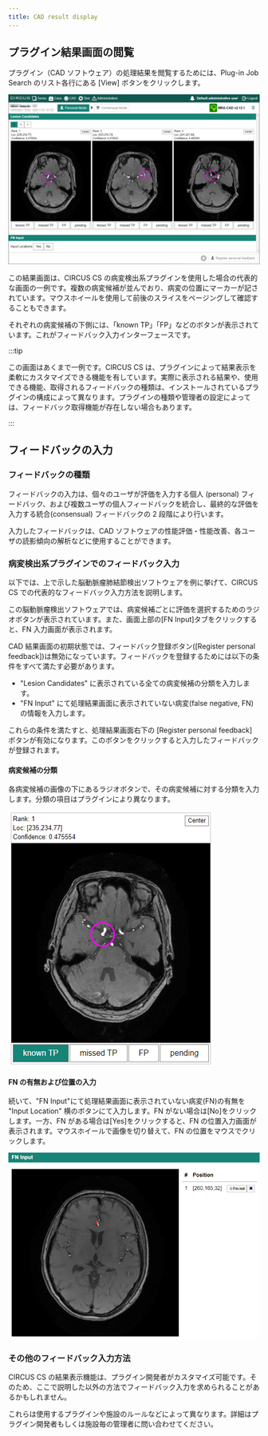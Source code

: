```yaml
---
title: CAD result display
---
```


## プラグイン結果画面の閲覧

プラグイン（CAD ソフトウェア）の処理結果を閲覧するためには、Plug-in Job Search のリスト各行にある [View] ボタンをクリックします。

![CAD result display](example-mra-cad.png)

この結果画面は、CIRCUS CS の病変検出系プラグインを使用した場合の代表的な画面の一例です。複数の病変候補が並んでおり、病変の位置にマーカーが記されています。マウスホイールを使用して前後のスライスをページングして確認することもできます。

それぞれの病変候補の下側には、「known TP」「FP」などのボタンが表示されています。これがフィードバック入力インターフェースです。

:::tip

この画面はあくまで一例です。CIRCUS CS は、プラグインによって結果表示を柔軟にカスタマイズできる機能を有しています。実際に表示される結果や、使用できる機能、取得されるフィードバックの種類は、インストールされているプラグインの構成によって異なります。プラグインの種類や管理者の設定によっては、フィードバック取得機能が存在しない場合もあります。

:::

## フィードバックの入力

### フィードバックの種類

フィードバックの入力は、個々のユーザが評価を入力する個人 (personal) フィードバック、および複数ユーザの個人フィードバックを統合し、最終的な評価を入力する統合(consensual) フィードバックの 2 段階により行います。

入力したフィードバックは、CAD ソフトウェアの性能評価・性能改善、各ユーザの読影傾向の解析などに使用することができます。

### 病変検出系プラグインでのフィードバック入力

以下では、上で示した脳動脈瘤肺結節検出ソフトウェアを例に挙げて、CIRCUS CS での代表的なフィードバック入力方法を説明します。

この脳動脈瘤検出ソフトウェアでは、病変候補ごとに評価を選択するためのラジオボタンが表示されています。また、画面上部の[FN Input]タブをクリックすると、FN 入力画面が表示されます。

CAD 結果画面の初期状態では、フィードバック登録ボタン([Register personal feedback])は無効になっています。フィードバックを登録するためには以下の条件をすべて満たす必要があります。

- "Lesion Candidates" に表示されている全ての病変候補の分類を入力します。
- "FN Input" にて処理結果画面に表示されていない病変(false negative, FN)の情報を入力します。

これらの条件を満たすと、処理結果画面右下の [Register personal feedback] ボタンが有効になります。このボタンをクリックすると入力したフィードバックが登録されます。

#### 病変候補の分類

各病変候補の画像の下にあるラジオボタンで、その病変候補に対する分類を入力します。分類の項目はプラグインにより異なります。

![Lesion candidate classification](lesion-candidate-classification.png)

#### FN の有無および位置の入力

続いて、"FN Input"にて処理結果画面に表示されていない病変(FN)の有無を "Input Location" 横のボタンにて入力します。FN がない場合は[No]をクリックします。一方、FN がある場合は[Yes]をクリックすると、FN の位置入力画面が表示されます。マウスホイールで画像を切り替えて、FN の位置をマウスでクリックします。

![FN Input](fn-input.png)

### その他のフィードバック入力方法

CIRCUS CS の結果表示機能は、プラグイン開発者がカスタマイズ可能です。そのため、ここで説明した以外の方法でフィードバック入力を求められることがあるかもしれません。

これらは使用するプラグインや施設のルールなどによって異なります。詳細はプラグイン開発者もしくは施設毎の管理者に問い合わせてください。
